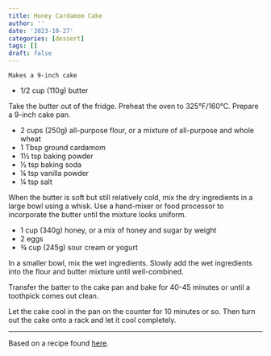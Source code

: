 ```yaml
---
title: Honey Cardamom Cake
author: ''
date: '2023-10-27'
categories: [dessert]
tags: []
draft: false
---
```

`Makes a 9-inch cake`

- 1/2 cup (110g) butter

Take the butter out of the fridge. Preheat the oven to 325°F/160°C. Prepare a 9-inch cake pan.

- 2 cups (250g) all-purpose flour, or a mixture of all-purpose and whole wheat
- 1 Tbsp ground cardamom
- 1½ tsp baking powder
- ½ tsp baking soda
- ¼ tsp vanilla powder
- ¼ tsp salt

When the butter is soft but still relatively cold, mix the dry ingredients in a large bowl using a whisk. Use a hand-mixer or food processor to incorporate the butter until the mixture looks uniform. 

- 1 cup (340g) honey, or a mix of honey and sugar by weight
- 2 eggs
- ¾ cup (245g) sour cream or yogurt

In a smaller bowl, mix the wet ingredients. Slowly add the wet ingredients into the flour and butter mixture until well-combined.

Transfer the batter to the cake pan and bake for 40-45 minutes or until a toothpick comes out clean.

Let the cake cool in the pan on the counter for 10 minutes or so. Then turn out the cake onto a rack and let it cool completely.

---

Based on a recipe found <a href="https://brittanyspantry.com/2014/04/honey-cardamom-snack-cake/" target="_blank">here</a>.